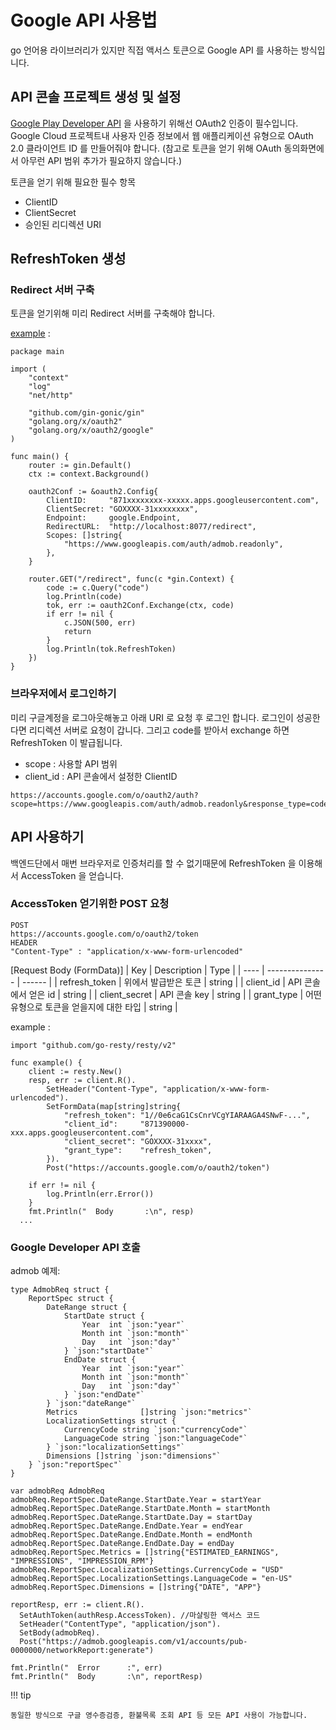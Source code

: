 # Google API 사용법

go 언어용 라이브러리가 있지만 직접 액서스 토큰으로 Google API 를 사용하는 방식입니다.

## API 콘솔 프로젝트 생성 및 설정

[Google Play Developer API](https://developers.google.com/android-publisher/authorization?hl=ko) 을 사용하기 위해선 OAuth2 인증이 필수입니다.
Google Cloud 프로젝트내 사용자 인증 정보에서 웹 애플리케이션 유형으로 OAuth 2.0 클라이언트 ID 를 만들어줘야 합니다.
(참고로 토큰을 얻기 위해 OAuth 동의화면에서 아무런 API 범위 추가가 필요하지 않습니다.)

토큰을 얻기 위해 필요한 필수 항목

* ClientID
* ClientSecret
* 승인된 리디렉션 URI

## RefreshToken 생성

### Redirect 서버 구축

토큰을 얻기위해 미리 Redirect 서버를 구축해야 합니다.
 
[example](https://github.com/coolishbee/go-redirect-server) :
```
package main

import (
	"context"
	"log"
	"net/http"

	"github.com/gin-gonic/gin"
	"golang.org/x/oauth2"
	"golang.org/x/oauth2/google"
)

func main() {
	router := gin.Default()
	ctx := context.Background()

	oauth2Conf := &oauth2.Config{
		ClientID:     "871xxxxxxxx-xxxxx.apps.googleusercontent.com",
		ClientSecret: "GOXXXX-31xxxxxxxx",
		Endpoint:     google.Endpoint,
		RedirectURL:  "http://localhost:8077/redirect",
		Scopes: []string{
			"https://www.googleapis.com/auth/admob.readonly",
		},
	}

	router.GET("/redirect", func(c *gin.Context) {
		code := c.Query("code")
		log.Println(code)
		tok, err := oauth2Conf.Exchange(ctx, code)
		if err != nil {
			c.JSON(500, err)
			return
		}
		log.Println(tok.RefreshToken)
	})
}  
```

### 브라우저에서 로그인하기

미리 구글계정을 로그아웃해놓고 아래 URI 로 요청 후 로그인 합니다.
로그인이 성공한다면 리디렉션 서버로 요청이 갑니다. 그리고 code를 받아서 exchange 하면 RefreshToken 이 발급됩니다.

* scope : 사용할 API 범위
* client_id : API 콘솔에서 설정한 ClientID

```
https://accounts.google.com/o/oauth2/auth?scope=https://www.googleapis.com/auth/admob.readonly&response_type=code&access_type=offline&redirect_uri=http://localhost:8077/redirect&client_id=...
```

## API 사용하기

백엔드단에서 매번 브라우저로 인증처리를 할 수 없기때문에 RefreshToken 을 이용해서 AccessToken 을 얻습니다.

### AccessToken 얻기위한 POST 요청

```
POST
https://accounts.google.com/o/oauth2/token
HEADER
"Content-Type" : "application/x-www-form-urlencoded"
```
[Request Body (FormData)]
| Key  | Description     | Type   |
| ---- | --------------- | ------ |
| refresh_token   | 위에서 발급받은 토큰   | string |
| client_id | API 콘솔에서 얻은 id     | string |
| client_secret  | API 콘솔 key | string |
| grant_type  | 어떤 유형으로 토큰을 얻을지에 대한 타입 | string |

example :
```
import "github.com/go-resty/resty/v2"

func example() {
	client := resty.New()
	resp, err := client.R().
		SetHeader("Content-Type", "application/x-www-form-urlencoded").
		SetFormData(map[string]string{
			"refresh_token": "1//0e6caG1CsCnrVCgYIARAAGA4SNwF-...",
			"client_id":     "871390000-xxx.apps.googleusercontent.com",
			"client_secret": "GOXXXX-31xxxx",
			"grant_type":    "refresh_token",
		}).
		Post("https://accounts.google.com/o/oauth2/token")

	if err != nil {
		log.Println(err.Error())
	}	
	fmt.Println("  Body       :\n", resp)
  ...
```

### Google Developer API 호출

admob 예제:
```
type AdmobReq struct {
	ReportSpec struct {
		DateRange struct {
			StartDate struct {
				Year  int `json:"year"`
				Month int `json:"month"`
				Day   int `json:"day"`
			} `json:"startDate"`
			EndDate struct {
				Year  int `json:"year"`
				Month int `json:"month"`
				Day   int `json:"day"`
			} `json:"endDate"`
		} `json:"dateRange"`
		Metrics              []string `json:"metrics"`
		LocalizationSettings struct {
			CurrencyCode string `json:"currencyCode"`
			LanguageCode string `json:"languageCode"`
		} `json:"localizationSettings"`
		Dimensions []string `json:"dimensions"`
	} `json:"reportSpec"`
}

var admobReq AdmobReq
admobReq.ReportSpec.DateRange.StartDate.Year = startYear
admobReq.ReportSpec.DateRange.StartDate.Month = startMonth
admobReq.ReportSpec.DateRange.StartDate.Day = startDay
admobReq.ReportSpec.DateRange.EndDate.Year = endYear
admobReq.ReportSpec.DateRange.EndDate.Month = endMonth
admobReq.ReportSpec.DateRange.EndDate.Day = endDay
admobReq.ReportSpec.Metrics = []string{"ESTIMATED_EARNINGS", "IMPRESSIONS", "IMPRESSION_RPM"}
admobReq.ReportSpec.LocalizationSettings.CurrencyCode = "USD"
admobReq.ReportSpec.LocalizationSettings.LanguageCode = "en-US"
admobReq.ReportSpec.Dimensions = []string{"DATE", "APP"}

reportResp, err := client.R().
  SetAuthToken(authResp.AccessToken). //마샬링한 액서스 코드
  SetHeader("ContentType", "application/json").
  SetBody(admobReq).
  Post("https://admob.googleapis.com/v1/accounts/pub-0000000/networkReport:generate")

fmt.Println("  Error      :", err)
fmt.Println("  Body       :\n", reportResp)
```

!!! tip

    동일한 방식으로 구글 영수증검증, 환불목록 조회 API 등 모든 API 사용이 가능합니다.